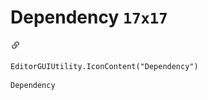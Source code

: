 # Dependency `17x17`
<img src="/img/Dependency.png" width=17 height=17>

``` CSharp
EditorGUIUtility.IconContent("Dependency")
```
```
Dependency
```
